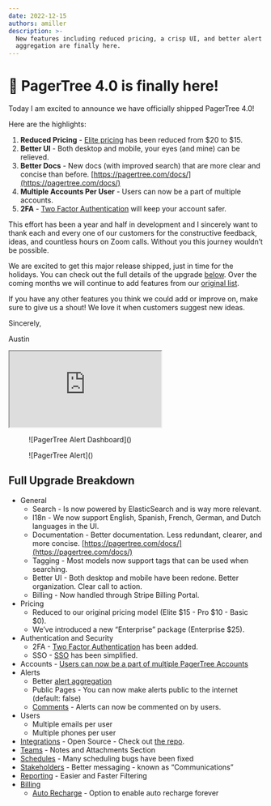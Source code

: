 ```yaml
---
date: 2022-12-15
authors: amiller
description: >-
  New features including reduced pricing, a crisp UI, and better alert
  aggregation are finally here.
---
```


# 📣 PagerTree 4.0 is finally here!

Today I am excited to announce we have officially shipped PagerTree 4.0!

Here are the highlights:

1. **Reduced Pricing** - [Elite pricing](https://pagertree.com/pricing/) has been reduced from $20 to $15.
2. **Better UI** - Both desktop and mobile, your eyes (and mine) can be relieved.
3. **Better Docs** - New docs (with improved search) that are more clear and concise than before. [https://pagertree.com/docs/](https://pagertree.com/docs/)
4. **Multiple Accounts Per User** - Users can now be a part of multiple accounts.
5. **2FA** - [Two Factor Authentication](https://pagertree.com/docs/users#two-factor-authentication) will keep your account safer.

<!-- truncate -->

This effort has been a year and half in development and I sincerely want to thank each and every one of our customers for the constructive feedback, ideas, and countless hours on Zoom calls. Without you this journey wouldn’t be possible.

We are excited to get this major release shipped, just in time for the holidays. You can check out the full details of the upgrade [below](pagertree-4-has-arrived.md#full-upgrade-breakdown). Over the coming months we will continue to add features from our [original list](https://github.com/PagerTree/pt4-spec).

If you have any other features you think we could add or improve on, make sure to give us a shout! We love it when customers suggest new ideas.

Sincerely,

Austin

<iframe src="https://www.youtube-nocookie.com/embed/Gfgw7ah2Xt4" title="PagerTree 4.0 Release" class="rds-video"></iframe>

<figure>![PagerTree Alert Dashboard](<https://pagertree.com/assets/img/posts/2022/10/09/desktop-view.png>)<figcaption></figcaption></figure>

<figure>![PagerTree Alert](<https://pagertree.com/assets/img/posts/2022/10/09/mobile-view.png>)<figcaption></figcaption></figure>

## Full Upgrade Breakdown

* General
  * Search - Is now powered by ElasticSearch and is way more relevant.
  * I18n - We now support English, Spanish, French, German, and Dutch languages in the UI.
  * Documentation - Better documentation. Less redundant, clearer, and more concise. [https://pagertree.com/docs/](https://pagertree.com/docs/)
  * Tagging - Most models now support tags that can be used when searching.
  * Better UI - Both desktop and mobile have been redone. Better organization. Clear call to action.
  * Billing - Now handled through Stripe Billing Portal.
* Pricing
  * Reduced to our original pricing model (Elite $15 - Pro $10 - Basic $0).
  * We’ve introduced a new “Enterprise” package (Enterprise $25).
* Authentication and Security
  * 2FA - [Two Factor Authentication](https://pagertree.com/docs/users#two-factor-authentication) has been added.
  * SSO - [SSO](https://pagertree.com/docs/single-sign-on-sso) has been simplified.
* Accounts - [Users can now be a part of multiple PagerTree Accounts](https://pagertree.com/docs/architecture-guide#account-organization)
* Alerts
  * Better [alert aggregation](https://pagertree.com/docs/integrations#alert-aggregation)
  * Public Pages - You can now make alerts public to the internet (default: false)
  * [Comments](https://pagertree.com/docs/alerts#comments) - Alerts can now be commented on by users.
* Users
  * Multiple emails per user
  * Multiple phones per user
* [Integrations](https://pagertree.com/docs/integrations) - Open Source - Check out [the repo](https://github.com/PagerTree/pager\_tree-integrations).
* [Teams](https://pagertree.com/docs/teams) - Notes and Attachments Section
* [Schedules](https://pagertree.com/docs/schedules) - Many scheduling bugs have been fixed
* [Stakeholders](https://pagertree.com/docs/stakeholders) - Better messaging - known as “Communications”
* [Reporting](https://pagertree.com/docs/reports) - Easier and Faster Filtering
* [Billing](https://pagertree.com/docs/billing)
  * [Auto Recharge](https://pagertree.com/docs/billing#auto-recharge) - Option to enable auto recharge forever
